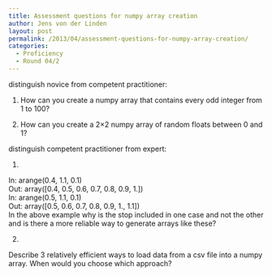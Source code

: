 ```yaml
---
title: Assessment questions for numpy array creation
author: Jens von der Linden
layout: post
permalink: /2013/04/assessment-questions-for-numpy-array-creation/
categories:
  - Proficiency
  - Round 04/2
---
```

distinguish novice from competent practitioner:

1) How can you create a numpy array that contains every odd integer from 1 to 100?

2) How can you create a 2&#215;2 numpy array of random floats between 0 and 1?

distinguish competent practitioner from expert:

1)  
In: arange(0.4, 1.1, 0.1)  
Out: array([0.4, 0.5, 0.6, 0.7, 0.8, 0.9, 1.])  
In: arange(0.5, 1.1, 0.1)  
Out: array([0.5, 0.6, 0.7, 0.8, 0.9, 1., 1.1])  
In the above example why is the stop included in one case and not the other and is there a more reliable way to generate arrays like these?

2)  
Describe 3 relatively efficient ways to load data from a csv file into a numpy array. When would you choose which approach?